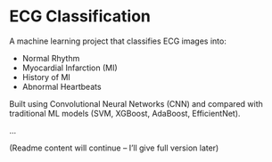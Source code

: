 # ECG Classification

A machine learning project that classifies ECG images into:

- Normal Rhythm
- Myocardial Infarction (MI)
- History of MI
- Abnormal Heartbeats

Built using Convolutional Neural Networks (CNN) and compared with traditional ML models (SVM, XGBoost, AdaBoost, EfficientNet).

...

(Readme content will continue – I’ll give full version later)
